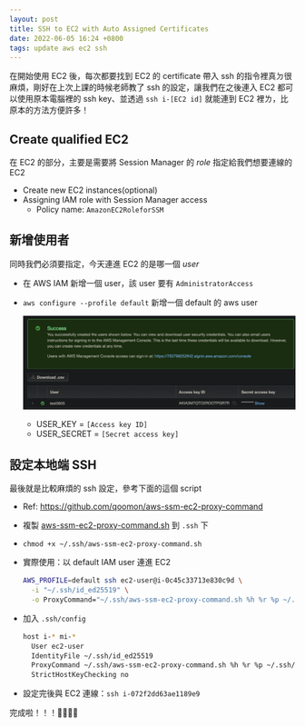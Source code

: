 ```yaml
---
layout: post
title: SSH to EC2 with Auto Assigned Certificates
date: 2022-06-05 16:24 +0800
tags: update aws ec2 ssh
---
```

在開始使用 EC2 後，每次都要找到 EC2 的 certificate 帶入 ssh 的指令裡真ㄉ很麻煩，剛好在上次上課的時候老師教了 ssh 的設定，讓我們在之後連入 EC2 都可以使用原本電腦裡的 ssh key、並透過 `ssh i-[EC2 id]` 就能連到 EC2 裡ㄌ，比原本的方法方便許多！
## Create qualified EC2
在 EC2 的部分，主要是需要將 Session Manager 的 *role* 指定給我們想要連線的 EC2
- Create new EC2 instances(optional)
- Assigning IAM role with Session Manager access
  - Policy name: `AmazonEC2RoleforSSM`

## 新增使用者
同時我們必須要指定，今天連進 EC2 的是哪一個 *user*
- 在 AWS IAM 新增一個 user，該 user 要有 `AdministratorAccess`
- `aws configure --profile default` 新增一個 default 的 aws user

    ![截圖 2022-06-05 15.57.54.png](/assets/img/key-sec.png)

    - USER_KEY = `[Access key ID]`
    - USER_SECRET = `[Secret access key]`

## 設定本地端 SSH
最後就是比較麻煩的 ssh 設定，參考下面的這個 script
- Ref:  https://github.com/qoomon/aws-ssm-ec2-proxy-command
- 複製 [aws-ssm-ec2-proxy-command.sh](https://github.com/qoomon/aws-ssm-ec2-proxy-command/blob/master/aws-ssm-ec2-proxy-command.sh) 到 `.ssh` 下
- `chmod +x ~/.ssh/aws-ssm-ec2-proxy-command.sh`
- 實際使用：以 default IAM user 連進 EC2

  ```bash
  AWS_PROFILE=default ssh ec2-user@i-0c45c33713e830c9d \
    -i "~/.ssh/id_ed25519" \
    -o ProxyCommand="~/.ssh/aws-ssm-ec2-proxy-command.sh %h %r %p ~/.ssh/id_ed25519.pub"
  ```

- 加入 `.ssh/config`

  ```bash
  host i-* mi-*
    User ec2-user
    IdentityFile ~/.ssh/id_ed25519
    ProxyCommand ~/.ssh/aws-ssm-ec2-proxy-command.sh %h %r %p ~/.ssh/id_ed25519.pub
    StrictHostKeyChecking no
  ```

- 設定完後與 EC2 連線：`ssh i-072f2dd63ae1189e9`

完成啦！！！🥳🥳🥳🥳
